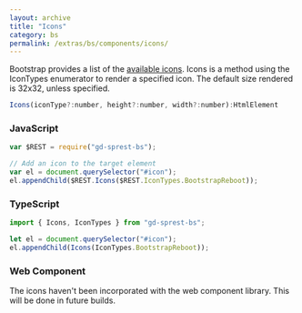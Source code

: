 ```yaml
---
layout: archive
title: "Icons"
category: bs
permalink: /extras/bs/components/icons/
---
```

Bootstrap provides a list of the [available icons](https://icons.getbootstrap.com/#icons). Icons is a method using the IconTypes enumerator to render a specified icon. The default size rendered is 32x32, unless specified.

```js
Icons(iconType?:number, height?:number, width?:number):HtmlElement
```

<div id="icon"></div>

### JavaScript
```js
var $REST = require("gd-sprest-bs");

// Add an icon to the target element
var el = document.querySelector("#icon");
el.appendChild($REST.Icons($REST.IconTypes.BootstrapReboot));
```

### TypeScript

```ts
import { Icons, IconTypes } from "gd-sprest-bs";

let el = document.querySelector("#icon");
el.appendChild(Icons(IconTypes.BootstrapReboot));
```

### Web Component

The icons haven't been incorporated with the web component library. This will be done in future builds.
<!-- TODO -->

```html
```

<script type="text/javascript" src="https://unpkg.com/gd-sprest-bs/dist/gd-sprest-bs-icons.js"></script>
<script type="text/javascript">
    // Wait for the window to be loaded
    window.addEventListener("load", function() {
        // Add an icon to the target element
        var el = document.querySelector("#icon");
        el ? el.appendChild($REST.Icons($REST.IconTypes.BootstrapReboot)) : null;
    });
</script>